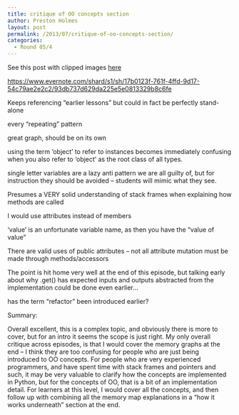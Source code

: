 ```yaml
---
title: critique of OO concepts section
author: Preston Holmes
layout: post
permalink: /2013/07/critique-of-oo-concepts-section/
categories:
  - Round 05/4
---
```

See this post with clipped images [here][1]

https://www.evernote.com/shard/s1/sh/17b0123f-761f-4ffd-9d17-54c79ae2e2c2/93db737d629da225e5e0813329b8c6fe

Keeps referencing &#8220;earlier lessons&#8221; but could in fact be perfectly stand-alone

every &#8220;repeating&#8221; pattern

great graph, should be on its own

using the term &#8216;object&#8217; to refer to instances becomes immediately confusing when you also refer to &#8216;object&#8217; as the root class of all types.

single letter variables are a lazy anti pattern we are all guilty of, but for instruction they should be avoided &#8211; students will mimic what they see.

Presumes a VERY solid understanding of stack frames when explaining how methods are called

I would use attributes instead of members

&#8216;value&#8217; is an unfortunate variable name, as then you have the &#8220;value of value&#8221;

There are valid uses of public attributes &#8211; not all attribute mutation must be made through methods/accessors

The point is hit home very well at the end of this episode, but talking early about why .get() has expected inputs and outputs abstracted from the implementation could be done even earlier…

has the term &#8220;refactor&#8221; been introduced earlier?

Summary:

Overall excellent, this is a complex topic, and obviously there is more to cover, but for an intro it seems the scope is just right. My only overall critique across episodes, is that I would cover the memory graphs at the end &#8211; I think they are too confusing for people who are just being introduced to OO concepts. For people who are very experienced programmers, and have spent time with stack frames and pointers and such, it may be very valuable to clarify how the concepts are implemented in Python, but for the concepts of OO, that is a bit of an implementation detail. For learners at this level, I would cover all the concepts, and then follow up with combining all the memory map explanations in a &#8220;how it works underneath&#8221; section at the end.

 [1]: https://www.evernote.com/shard/s1/sh/17b0123f-761f-4ffd-9d17-54c79ae2e2c2/93db737d629da225e5e0813329b8c6fe